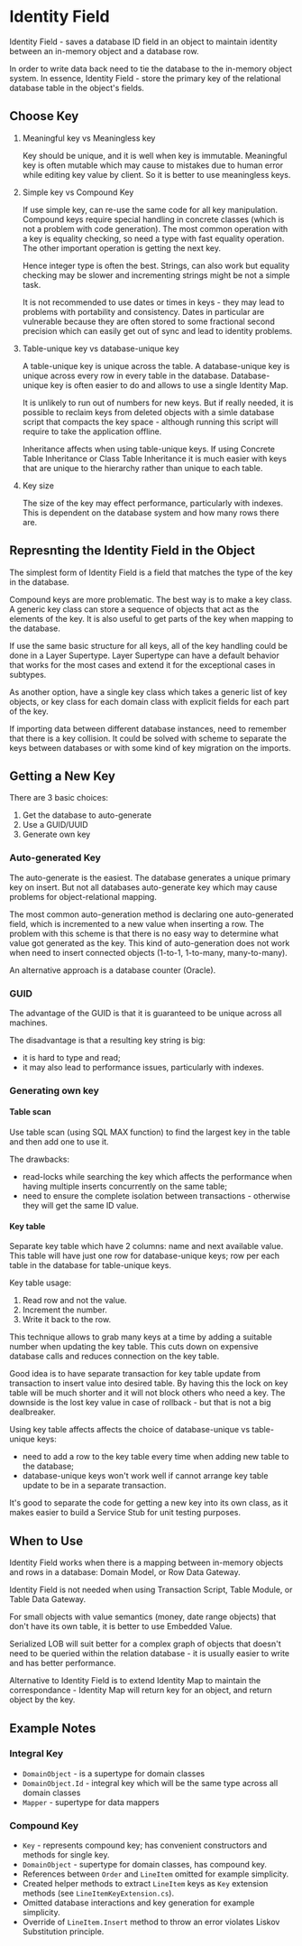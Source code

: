 # Identity Field

Identity Field - saves a database ID field in an object to maintain identity between an in-memory object and a database row.

In order to write data back need to tie the database to the in-memory object system.
In essence, Identity Field - store the primary key of the relational database table in the object's fields.

## Choose Key

1. Meaningful key vs Meaningless key

    Key should be unique, and it is well when key is immutable.
    Meaningful key is often mutable which may cause to mistakes due to human error while editing key value by client.
    So it is better to use meaningless keys.

1. Simple key vs Compound Key

    If use simple key, can re-use the same code for all key manipulation.
    Compound keys require special handling in concrete classes (which is not a problem with code generation).
    The most common operation with a key is equality checking, so need a type with fast equality operation.
    The other important operation is getting the next key.

    Hence integer type is often the best.
    Strings, can also work but equality checking may be slower and incrementing strings might be not a simple task.

    It is not recommended to use dates or times in keys - they may lead to problems with portability and consistency.
    Dates in particular are vulnerable because they are often stored to some fractional second precision which can easily get out of sync and lead to identity problems.

1. Table-unique key vs database-unique key

    A table-unique key is unique across the table.
    A database-unique key is unique across every row in every table in the database.
    Database-unique key is often easier to do and allows to use a single Identity Map.

    It is unlikely to run out of numbers for new keys.
    But if really needed, it is possible to reclaim keys from deleted objects with a simle database script that compacts the key space - although running this script will require to take the application offline.

    Inheritance affects when using table-unique keys. If using Concrete Table Inheritance or Class Table Inheritance it is much easier with keys that are unique to the hierarchy rather than unique to each table.

1. Key size

    The size of the key may effect performance, particularly with indexes. This is dependent on the database system and how many rows there are.

## Represnting the Identity Field in the Object

The simplest form of Identity Field is a field that matches the type of the key in the database.

Compound keys are more problematic.
The best way is to make a key class. A generic key class can store a sequence of objects that act as the elements of the key.
It is also useful to get parts of the key when mapping to the database.

If use the same basic structure for all keys, all of the key handling could be done in a Layer Supertype.
Layer Supertype can have a default behavior that works for the most cases and extend it for the exceptional cases in subtypes.

As another option, have a single key class which takes a generic list of key objects, or key class for each domain class with explicit fields for each part of the key.

If importing data between different database instances, need to remember that there is a key collision.
It could be solved with scheme to separate the keys between databases or with some kind of key migration on the imports.

## Getting a New Key

There are 3 basic choices:

1. Get the database to auto-generate
2. Use a GUID/UUID
3. Generate own key

### Auto-generated Key

The auto-generate is the easiest. The database generates a unique primary key on insert.
But not all databases auto-generate key which may cause problems for object-relational mapping.

The most common auto-generation method is declaring one auto-generated field, which is incremented to a new value when inserting a row.
The problem with this scheme is that there is no easy way to determine what value got generated as the key.
This kind of auto-generation does not work when need to insert connected objects (1-to-1, 1-to-many, many-to-many).

An alternative approach is a database counter (Oracle).

### GUID

The advantage of the GUID is that it is guaranteed to be unique across all machines.

The disadvantage is that a resulting key string is big:

- it is hard to type and read;
- it may also lead to performance issues, particularly with indexes.

### Generating own key

#### Table scan

Use table scan (using SQL MAX function) to find the largest key in the table and then add one to use it.

The drawbacks:

- read-locks while searching the key which affects the performance when having multiple inserts concurrently on the same table;
- need to ensure the complete isolation between transactions - otherwise they will get the same ID value.

#### Key table

Separate key table which have 2 columns: name and next available value.
This table will have just one row for database-unique keys; row per each table in the database for table-unique keys.

Key table usage:

1. Read row and not the value.
1. Increment the number.
1. Write it back to the row.

This technique allows to grab many keys at a time by adding a suitable number when updating the key table. This cuts down on expensive database calls and reduces connection on the key table.

Good idea is to have separate transaction for key table update from transaction to insert value into desired table.
By having this the lock on key table will be much shorter and it will not block others who need a key.
The downside is the lost key value in case of rollback - but that is not a big dealbreaker.

Using key table affects affects the choice of database-unique vs table-unique keys:

- need to add a row to the key table every time when adding new table to the database;
- database-unique keys won't work well if cannot arrange key table update to be in a separate transaction.

It's good to separate the code for getting a new key into its own class, as it makes easier to build a Service Stub for unit testing purposes.

## When to Use

Identity Field works when there is a mapping between in-memory objects and rows in a database: Domain Model, or Row Data Gateway.

Identity Field is not needed when using Transaction Script, Table Module, or Table Data Gateway.

For small objects with value semantics (money, date range objects) that don't have its own table, it is better to use Embedded Value.

Serialized LOB will suit better for a complex graph of objects that doesn't need to be queried within the relation database - it is usually easier to write and has better performance.

Alternative to Identity Field is to extend Identity Map to maintain the correspondance - Identity Map will return key for an object, and return object by the key.

## Example Notes

### Integral Key

- `DomainObject` - is a supertype for domain classes
- `DomainObject.Id` - integral key which will be the same type across all domain classes
- `Mapper` - supertype for data mappers

### Compound Key

- `Key` - represents compound key; has convenient constructors and methods for single key.
- `DomainObject` - supertype for domain classes, has compound key.
- References between `Order` and `LineItem` omitted for example simplicity.
- Created helper methods to extract `LineItem` keys as `Key` extension methods (see `LineItemKeyExtension.cs`).
- Omitted database interactions and key generation for example simplicity.
- Override of `LineItem.Insert` method to throw an error violates Liskov Substitution principle.
